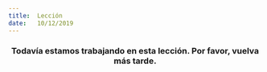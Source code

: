 ```yaml
---
title:  Lección
date:   10/12/2019
---
```


### <center>Todavía estamos trabajando en esta lección. Por favor, vuelva más tarde.</center>